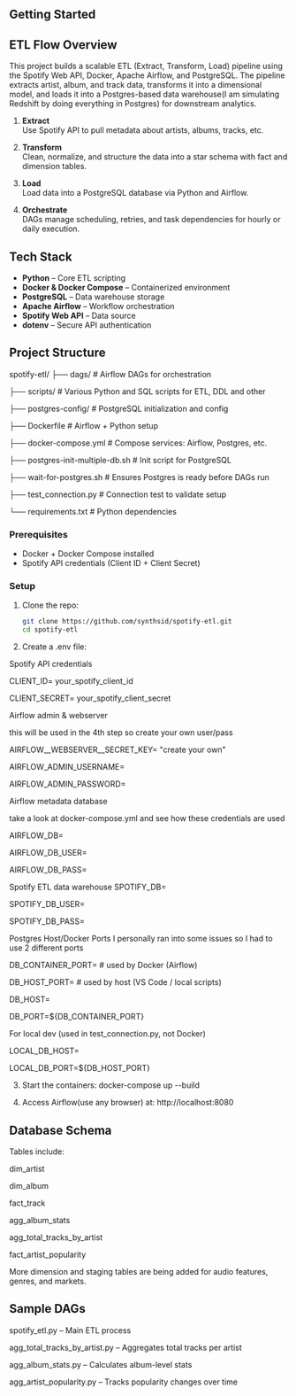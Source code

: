 ## Getting Started
   
##  ETL Flow Overview
This project builds a scalable ETL (Extract, Transform, Load) pipeline using the Spotify Web API, Docker, Apache Airflow, and PostgreSQL. 
The pipeline extracts artist, album, and track data, transforms it into a dimensional model, and loads it into a Postgres-based data warehouse(I am simulating Redshift by doing everything in Postgres) for downstream analytics.

1. **Extract**  
   Use Spotify API to pull metadata about artists, albums, tracks, etc. 
   
2. **Transform**  
   Clean, normalize, and structure the data into a star schema  with fact and dimension tables.

3. **Load**  
   Load data into a PostgreSQL database via Python and Airflow.

4. **Orchestrate**  
   DAGs manage scheduling, retries, and task dependencies for hourly or daily execution.

##  Tech Stack

- **Python** – Core ETL scripting
- **Docker & Docker Compose** – Containerized environment
- **PostgreSQL** – Data warehouse storage
- **Apache Airflow** – Workflow orchestration
- **Spotify Web API** – Data source
- **dotenv** – Secure API authentication

##  Project Structure
spotify-etl/
├── dags/ # Airflow DAGs for orchestration

├── scripts/ # Various Python and SQL scripts for ETL, DDL and other

├── postgres-config/ # PostgreSQL initialization and config

├── Dockerfile # Airflow + Python setup

├── docker-compose.yml # Compose services: Airflow, Postgres, etc.

├── postgres-init-multiple-db.sh # Init script for PostgreSQL

├── wait-for-postgres.sh # Ensures Postgres is ready before DAGs run

├── test_connection.py # Connection test to validate setup

└── requirements.txt # Python dependencies


### Prerequisites

- Docker + Docker Compose installed
- Spotify API credentials (Client ID + Client Secret)

### Setup

1. Clone the repo:
   ```bash
   git clone https://github.com/synthsid/spotify-etl.git
   cd spotify-etl
   
2. Create a .env file:

   
Spotify API credentials

CLIENT_ID= your_spotify_client_id

CLIENT_SECRET= your_spotify_client_secret

Airflow admin & webserver

this will be used in the 4th step so create your own user/pass

AIRFLOW__WEBSERVER__SECRET_KEY= "create your own"

AIRFLOW_ADMIN_USERNAME= 

AIRFLOW_ADMIN_PASSWORD=



Airflow metadata database 

take a look at docker-compose.yml and see how these credentials are used

AIRFLOW_DB=

AIRFLOW_DB_USER=

AIRFLOW_DB_PASS=



Spotify ETL data warehouse
SPOTIFY_DB=

SPOTIFY_DB_USER=

SPOTIFY_DB_PASS=


Postgres Host/Docker Ports
I personally ran into some issues so I had to use 2 different ports

DB_CONTAINER_PORT=       # used by Docker (Airflow)

DB_HOST_PORT=            # used by host (VS Code / local scripts)

DB_HOST=

DB_PORT=${DB_CONTAINER_PORT}

For local dev (used in test_connection.py, not Docker)

LOCAL_DB_HOST=

LOCAL_DB_PORT=${DB_HOST_PORT}

3. Start the containers:
docker-compose up --build

4. Access Airflow(use any browser) at:
http://localhost:8080


## Database Schema
Tables include:

dim_artist

dim_album

fact_track

agg_album_stats

agg_total_tracks_by_artist

fact_artist_popularity

More dimension and staging tables are being added for audio features, genres, and markets.


## Sample DAGs

spotify_etl.py – Main ETL process

agg_total_tracks_by_artist.py – Aggregates total tracks per artist

agg_album_stats.py – Calculates album-level stats

agg_artist_popularity.py – Tracks popularity changes over time
